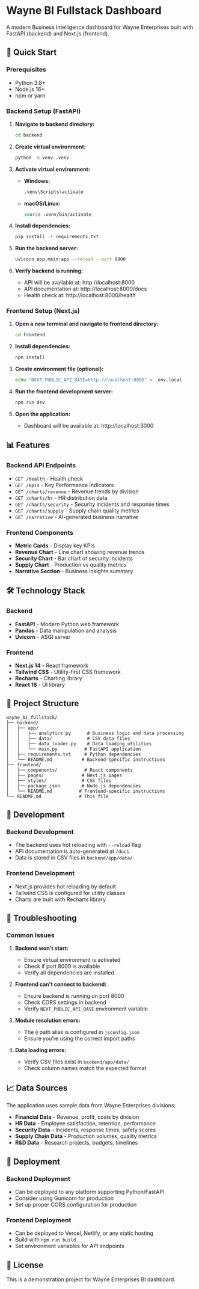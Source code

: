 # Wayne BI Fullstack Dashboard

A modern Business Intelligence dashboard for Wayne Enterprises built with FastAPI (backend) and Next.js (frontend).

## 🚀 Quick Start

### Prerequisites
- Python 3.8+ 
- Node.js 16+
- npm or yarn

### Backend Setup (FastAPI)

1. **Navigate to backend directory:**
   ```bash
   cd backend
   ```

2. **Create virtual environment:**
   ```bash
   python -m venv .venv
   ```

3. **Activate virtual environment:**
   - **Windows:**
     ```bash
     .venv\Scripts\activate
     ```
   - **macOS/Linux:**
     ```bash
     source .venv/bin/activate
     ```

4. **Install dependencies:**
   ```bash
   pip install -r requirements.txt
   ```

5. **Run the backend server:**
   ```bash
   uvicorn app.main:app --reload --port 8000
   ```

6. **Verify backend is running:**
   - API will be available at: http://localhost:8000
   - API documentation at: http://localhost:8000/docs
   - Health check at: http://localhost:8000/health

### Frontend Setup (Next.js)

1. **Open a new terminal and navigate to frontend directory:**
   ```bash
   cd frontend
   ```

2. **Install dependencies:**
   ```bash
   npm install
   ```

3. **Create environment file (optional):**
   ```bash
   echo "NEXT_PUBLIC_API_BASE=http://localhost:8000" > .env.local
   ```

4. **Run the frontend development server:**
   ```bash
   npm run dev
   ```

5. **Open the application:**
   - Dashboard will be available at: http://localhost:3000

## 📊 Features

### Backend API Endpoints
- `GET /health` - Health check
- `GET /kpis` - Key Performance Indicators
- `GET /charts/revenue` - Revenue trends by division
- `GET /charts/hr` - HR distribution data
- `GET /charts/security` - Security incidents and response times
- `GET /charts/supply` - Supply chain quality metrics
- `GET /narrative` - AI-generated business narrative

### Frontend Components
- **Metric Cards** - Display key KPIs
- **Revenue Chart** - Line chart showing revenue trends
- **Security Chart** - Bar chart of security incidents
- **Supply Chart** - Production vs quality metrics
- **Narrative Section** - Business insights summary

## 🛠️ Technology Stack

### Backend
- **FastAPI** - Modern Python web framework
- **Pandas** - Data manipulation and analysis
- **Uvicorn** - ASGI server

### Frontend
- **Next.js 14** - React framework
- **Tailwind CSS** - Utility-first CSS framework
- **Recharts** - Charting library
- **React 18** - UI library

## 📁 Project Structure

```
wayne_bi_fullstack/
├── backend/
│   ├── app/
│   │   ├── analytics.py      # Business logic and data processing
│   │   ├── data/             # CSV data files
│   │   ├── data_loader.py    # Data loading utilities
│   │   └── main.py          # FastAPI application
│   ├── requirements.txt     # Python dependencies
│   └── README.md           # Backend-specific instructions
├── frontend/
│   ├── components/          # React components
│   ├── pages/              # Next.js pages
│   ├── styles/             # CSS files
│   ├── package.json        # Node.js dependencies
│   └── README.md          # Frontend-specific instructions
└── README.md              # This file
```

## 🔧 Development

### Backend Development
- The backend uses hot reloading with `--reload` flag
- API documentation is auto-generated at `/docs`
- Data is stored in CSV files in `backend/app/data/`

### Frontend Development
- Next.js provides hot reloading by default
- Tailwind CSS is configured for utility classes
- Charts are built with Recharts library

## 🐛 Troubleshooting

### Common Issues

1. **Backend won't start:**
   - Ensure virtual environment is activated
   - Check if port 8000 is available
   - Verify all dependencies are installed

2. **Frontend can't connect to backend:**
   - Ensure backend is running on port 8000
   - Check CORS settings in backend
   - Verify `NEXT_PUBLIC_API_BASE` environment variable

3. **Module resolution errors:**
   - The `@` path alias is configured in `jsconfig.json`
   - Ensure you're using the correct import paths

4. **Data loading errors:**
   - Verify CSV files exist in `backend/app/data/`
   - Check column names match the expected format

## 📈 Data Sources

The application uses sample data from Wayne Enterprises divisions:
- **Financial Data** - Revenue, profit, costs by division
- **HR Data** - Employee satisfaction, retention, performance
- **Security Data** - Incidents, response times, safety scores
- **Supply Chain Data** - Production volumes, quality metrics
- **R&D Data** - Research projects, budgets, timelines

## 🚀 Deployment

### Backend Deployment
- Can be deployed to any platform supporting Python/FastAPI
- Consider using Gunicorn for production
- Set up proper CORS configuration for production

### Frontend Deployment
- Can be deployed to Vercel, Netlify, or any static hosting
- Build with `npm run build`
- Set environment variables for API endpoints

## 📝 License

This is a demonstration project for Wayne Enterprises BI dashboard.
